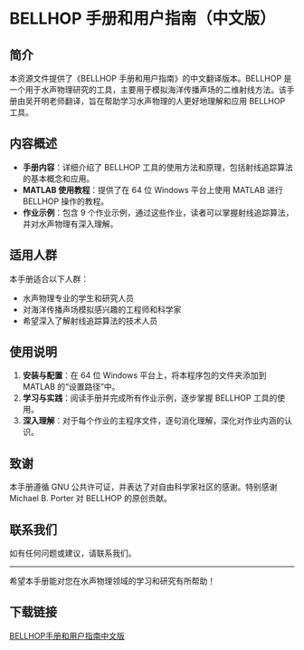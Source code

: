 # BELLHOP 手册和用户指南（中文版）

## 简介

本资源文件提供了《BELLHOP 手册和用户指南》的中文翻译版本。BELLHOP 是一个用于水声物理研究的工具，主要用于模拟海洋传播声场的二维射线方法。该手册由吴开明老师翻译，旨在帮助学习水声物理的人更好地理解和应用 BELLHOP 工具。

## 内容概述

- **手册内容**：详细介绍了 BELLHOP 工具的使用方法和原理，包括射线追踪算法的基本概念和应用。
- **MATLAB 使用教程**：提供了在 64 位 Windows 平台上使用 MATLAB 进行 BELLHOP 操作的教程。
- **作业示例**：包含 9 个作业示例，通过这些作业，读者可以掌握射线追踪算法，并对水声物理有深入理解。

## 适用人群

本手册适合以下人群：
- 水声物理专业的学生和研究人员
- 对海洋传播声场模拟感兴趣的工程师和科学家
- 希望深入了解射线追踪算法的技术人员

## 使用说明

1. **安装与配置**：在 64 位 Windows 平台上，将本程序包的文件夹添加到 MATLAB 的“设置路径”中。
2. **学习与实践**：阅读手册并完成所有作业示例，逐步掌握 BELLHOP 工具的使用。
3. **深入理解**：对于每个作业的主程序文件，逐句消化理解，深化对作业内涵的认识。

## 致谢

本手册遵循 GNU 公共许可证，并表达了对自由科学家社区的感谢。特别感谢 Michael B. Porter 对 BELLHOP 的原创贡献。

## 联系我们

如有任何问题或建议，请联系我们。

---

希望本手册能对您在水声物理领域的学习和研究有所帮助！

## 下载链接

[BELLHOP手册和用户指南中文版](https://pan.quark.cn/s/d643892800df)
